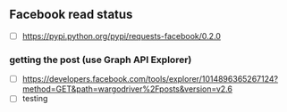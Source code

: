 ## Facebook read status
- [ ] https://pypi.python.org/pypi/requests-facebook/0.2.0
### getting the post (use Graph API Explorer)
- [ ] https://developers.facebook.com/tools/explorer/1014896365267124?method=GET&path=wargodriver%2Fposts&version=v2.6
- [ ] testing

